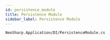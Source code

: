 ```yaml
---
id: persistence_module
title: Persistence Module
sidebar_label: Persistence Module
---
```


```
NeoSharp.Application/DI/PersistenceModule.cs
```
